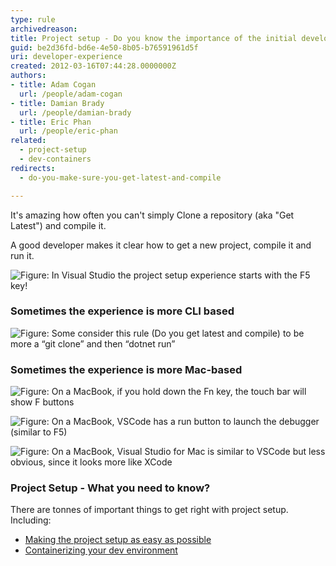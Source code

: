 ```yaml
---
type: rule
archivedreason: 
title: Project setup - Do you know the importance of the initial developer experience?
guid: be2d36fd-bd6e-4e50-8b05-b76591961d5f
uri: developer-experience
created: 2012-03-16T07:44:28.0000000Z
authors:
- title: Adam Cogan
  url: /people/adam-cogan
- title: Damian Brady
  url: /people/damian-brady
- title: Eric Phan
  url: /people/eric-phan
related:
  - project-setup
  - dev-containers
redirects:
  - do-you-make-sure-you-get-latest-and-compile

---
```


It's amazing how often you can't simply Clone a repository (aka "Get Latest") and compile it.

A good developer makes it clear how to get a new project, compile it and run it.

![Figure: In Visual Studio the project setup experience starts with the F5 key!](f5-key.jpg)  

<!--endintro-->

### Sometimes the experience is more CLI based


![Figure: Some consider this rule (Do you get latest and compile) to be more a “git clone” and then “dotnet run”](dotnet-run.png)  

### Sometimes the experience is more Mac-based


![Figure: On a MacBook, if you hold down the Fn key, the touch bar will show F buttons](mac-f5-key.jpg)  

![Figure: On a MacBook, VSCode has a run button to launch the debugger (similar to F5)](macbook-vscode-run-button.png)  

![Figure: On a MacBook, Visual Studio for Mac is similar to VSCode but less obvious, since it looks more like XCode](macbook-visualstudio-run-button.png)

### Project Setup - What you need to know?
There are tonnes of important things to get right with project setup. Including:
* [Making the project setup as easy as possible](/project-setup)
* [Containerizing your dev environment](/dev-containers)


